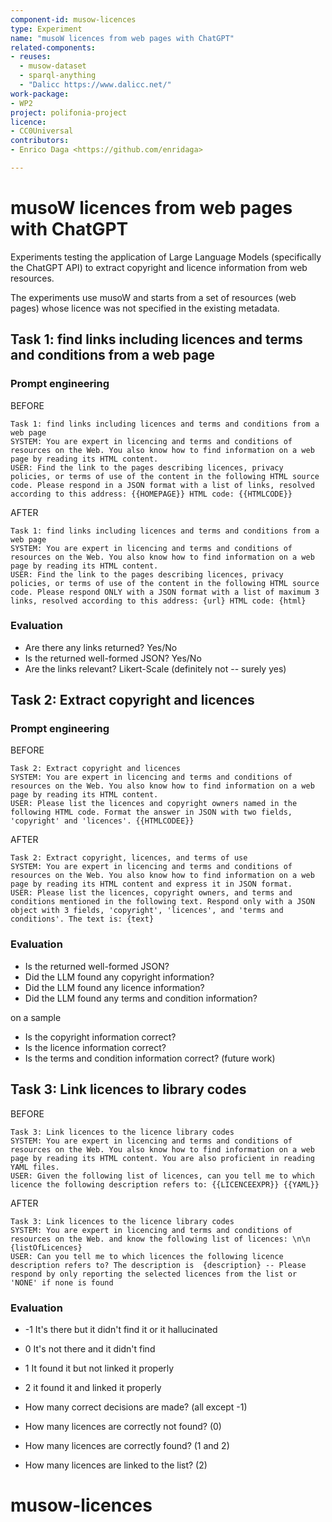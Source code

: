 ```yaml
---
component-id: musow-licences
type: Experiment
name: "musoW licences from web pages with ChatGPT"
related-components:
- reuses:
  - musow-dataset
  - sparql-anything
  - "Dalicc https://www.dalicc.net/"
work-package:
- WP2
project: polifonia-project
licence:
- CC0Universal
contributors:
- Enrico Daga <https://github.com/enridaga>

---
```


# musoW licences from web pages with ChatGPT
Experiments testing the application of Large Language Models (specifically the ChatGPT API) to extract copyright and licence information from web resources.

The experiments use musoW and starts from a set of resources (web pages) whose licence was not specified in the existing metadata.

## Task 1: find links including licences and terms and conditions from a web page

### Prompt engineering

BEFORE

	Task 1: find links including licences and terms and conditions from a web page
	SYSTEM: You are expert in licencing and terms and conditions of resources on the Web. You also know how to find information on a web page by reading its HTML content.
	USER: Find the link to the pages describing licences, privacy policies, or terms of use of the content in the following HTML source code. Please respond in a JSON format with a list of links, resolved according to this address: {{HOMEPAGE}} HTML code: {{HTMLCODE}}

AFTER

    Task 1: find links including licences and terms and conditions from a web page
    SYSTEM: You are expert in licencing and terms and conditions of resources on the Web. You also know how to find information on a web page by reading its HTML content.
    USER: Find the link to the pages describing licences, privacy policies, or terms of use of the content in the following HTML source code. Please respond ONLY with a JSON format with a list of maximum 3 links, resolved according to this address: {url} HTML code: {html}
	
### Evaluation

- Are there any links returned? Yes/No
- Is the returned well-formed JSON? Yes/No
- Are the links relevant? Likert-Scale (definitely not -- surely yes)

## Task 2: Extract copyright and licences

### Prompt engineering

BEFORE

	Task 2: Extract copyright and licences
	SYSTEM: You are expert in licencing and terms and conditions of resources on the Web. You also know how to find information on a web page by reading its HTML content.
	USER: Please list the licences and copyright owners named in the following HTML code. Format the answer in JSON with two fields, 'copyright' and 'licences'. {{HTMLCODEE}}

AFTER

	Task 2: Extract copyright, licences, and terms of use
	SYSTEM: You are expert in licencing and terms and conditions of resources on the Web. You also know how to find information on a web page by reading its HTML content and express it in JSON format.
	USER: Please list the licences, copyright owners, and terms and conditions mentioned in the following text. Respond only with a JSON object with 3 fields, 'copyright', 'licences', and 'terms and conditions'. The text is: {text}

### Evaluation

- Is the returned well-formed JSON?
- Did the LLM found any copyright information?
- Did the LLM found any licence information?
- Did the LLM found any terms and condition information?

on a sample

- Is the copyright information correct?
- Is the licence information correct?
- Is the terms and condition information correct? (future work)



## Task 3: Link licences to library codes

BEFORE

	Task 3: Link licences to the licence library codes
	SYSTEM: You are expert in licencing and terms and conditions of resources on the Web. You also know how to find information on a web page by reading its HTML content. You are also proficient in reading YAML files.
	USER: Given the following list of licences, can you tell me to which licence the following description refers to: {{LICENCEEXPR}} {{YAML}}

AFTER

	Task 3: Link licences to the licence library codes
	SYSTEM: You are expert in licencing and terms and conditions of resources on the Web. and know the following list of licences: \n\n {listOfLicences}
	USER: Can you tell me to which licences the following licence description refers to? The description is  {description} -- Please respond by only reporting the selected licences from the list or 'NONE' if none is found

### Evaluation

- -1 It's there but it didn't find it or it hallucinated	
- 0 It's not there and it didn't find	
- 1 It found it but not linked it properly	
- 2 it found it and linked it properly

- How many correct decisions are made? (all except -1)
- How many licences are correctly not found? (0)
- How many licences are correctly found? (1 and 2)
- How many licences are linked to the list? (2)







# musow-licences
